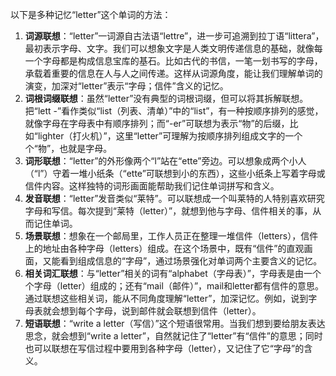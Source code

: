 以下是多种记忆“letter”这个单词的方法：
1. **词源联想**：“letter”一词源自古法语“lettre”，进一步可追溯到拉丁语“littera”，最初表示字母、文字。我们可以想象文字是人类文明传递信息的基础，就像每一个字母都是构成信息宝库的基石。比如古代的书信，一笔一划书写的字母，承载着重要的信息在人与人之间传递。这样从词源角度，能让我们理解单词的演变，加深对“letter”表示“字母；信件”含义的记忆。
2. **词根词缀联想**：虽然“letter”没有典型的词根词缀，但可以将其拆解联想。把“lett -”看作类似“list（列表、清单）”中的“list”，有一种按顺序排列的感觉，就像字母在字母表中有顺序排列；而“-er”可联想为表示“物”的后缀，比如“lighter（打火机）”，这里“letter”可理解为按顺序排列组成文字的一个个“物”，也就是字母。
3. **词形联想**：“letter”的外形像两个“l”站在“ette”旁边。可以想象成两个小人（“l”）守着一堆小纸条（“ette”可联想到小的东西），这些小纸条上写着字母或信件内容。这样独特的词形画面能帮助我们记住单词拼写和含义。
4. **发音联想**：“letter”发音类似“莱特”。可以联想成一个叫莱特的人特别喜欢研究字母和写信。每次提到“莱特（letter）”，就想到他与字母、信件相关的事，从而记住单词。
5. **场景联想**：想象在一个邮局里，工作人员正在整理一堆信件（letters），信件上的地址由各种字母（letters）组成。在这个场景中，既有“信件”的直观画面，又能看到组成信息的“字母”，通过场景强化对单词两个主要含义的记忆。
6. **相关词汇联想**：与“letter”相关的词有“alphabet（字母表）”，字母表是由一个个字母（letter）组成的；还有“mail（邮件）”，mail和letter都有信件的意思。通过联想这些相关词，能从不同角度理解“letter”，加深记忆。例如，说到字母表就会想到每个字母，说到邮件就会联想到信件（letter）。
7. **短语联想**：“write a letter（写信）”这个短语很常用。当我们想到要给朋友表达思念，就会想到“write a letter”，自然就记住了“letter”有“信件”的意思；同时也可以联想在写信过程中要用到各种字母（letter），又记住了它“字母”的含义。 